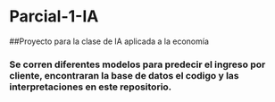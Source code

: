 # Parcial-1-IA
##Proyecto para la clase de IA aplicada a la economía
### Se corren diferentes modelos para predecir el ingreso por cliente, encontraran la base de datos el codigo y las interpretaciones en este repositorio.
